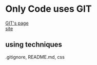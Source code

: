 # Only Code uses GIT
[GIT's page](https://github.com/kitystudio/code_only)  
[site](http://192.168.24.41/~only)
## using techniques
.gitignore, README.md, css